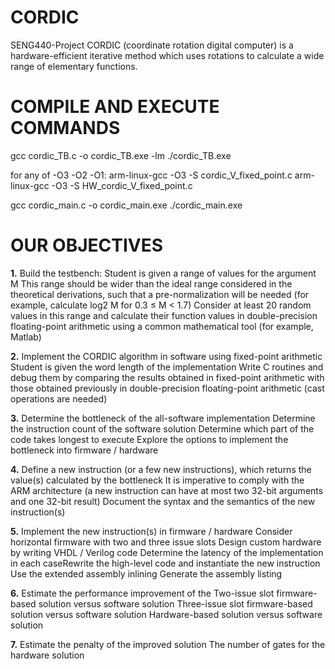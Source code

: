 # CORDIC
SENG440-Project
CORDIC (coordinate rotation digital computer) is a hardware-efficient iterative method which uses rotations to calculate a wide range of elementary functions.
# COMPILE AND EXECUTE COMMANDS

gcc cordic_TB.c -o cordic_TB.exe -lm
./cordic_TB.exe

for any of -O3 -O2 -O1:
arm-linux-gcc -O3 -S cordic_V_fixed_point.c
arm-linux-gcc -O3 -S HW_cordic_V_fixed_point.c

gcc cordic_main.c -o cordic_main.exe
./cordic_main.exe

# OUR OBJECTIVES

**1.** Build the testbench: Student is given a range of values for the argument M This range should be wider than the ideal range considered in the theoretical derivations, such that a pre-normalization will be needed (for example, calculate log2 M for 0.3 ≤ M < 1.7) Consider at least 20 random values in this range and calculate their function values in double-precision floating-point arithmetic using a common mathematical tool (for example, Matlab) 

**2.** Implement the CORDIC algorithm in software using fixed-point arithmetic Student is given the word length of the implementation Write C routines and debug them by comparing the results obtained in fixed-point arithmetic with those obtained previously in double-precision floating-point arithmetic (cast operations are needed) 

**3.** Determine the bottleneck of the all-software implementation Determine the instruction count of the software solution Determine which part of the code takes longest to execute Explore the options to implement the bottleneck into firmware / hardware 

**4.** Define a new instruction (or a few new instructions), which returns the value(s) calculated by the bottleneck It is imperative to comply with the ARM architecture (a new instruction can have at most two 32-bit arguments and one 32-bit result) Document the syntax and the semantics of the new instruction(s) 

**5.** Implement the new instruction(s) in firmware / hardware Consider horizontal firmware with two and three issue slots Design custom hardware by writing VHDL / Verilog code Determine the latency of the implementation in each caseRewrite the high-level code and instantiate the new instruction Use the extended assembly inlining Generate the assembly listing 

**6.** Estimate the performance improvement of the Two-issue slot firmware-based solution versus software solution Three-issue slot firmware-based solution versus software solution Hardware-based solution versus software solution 

**7.** Estimate the penalty of the improved solution The number of gates for the hardware solution 

  
